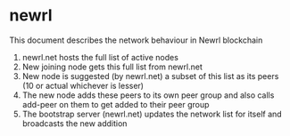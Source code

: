 # newrl
This document describes the network behaviour in Newrl blockchain

1. newrl.net hosts the full list of active nodes
2. New joining node gets this full list from newrl.net
3. New node is suggested (by newrl.net) a subset of this list as its peers (10 or actual whichever is lesser)
4. The new node adds these peers to its own peer group and also calls add-peer on them to get added to their peer group
5. The bootstrap server (newrl.net) updates the network list for itself and broadcasts the new addition
